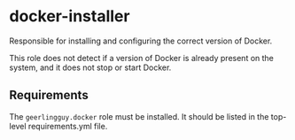 docker-installer
================

Responsible for installing and configuring the correct version of Docker.

This role does not detect if a version of Docker is already present on the
system, and it does not stop or start Docker.

## Requirements

The `geerlingguy.docker` role must be installed. It should be listed in the
top-level requirements.yml file.
